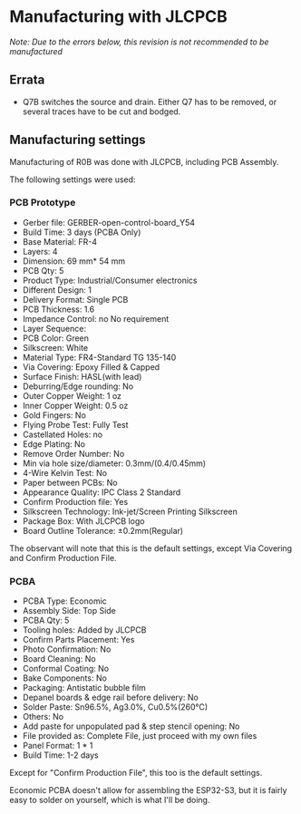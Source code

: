 # Manufacturing with JLCPCB

*Note: Due to the errors below, this revision is not recommended to be manufactured*

## Errata

* Q7B switches the source and drain. Either Q7 has to be removed, or several traces have to be cut and bodged.

## Manufacturing settings
Manufacturing of R0B was done with JLCPCB, including PCB Assembly.

The following settings were used:

### PCB Prototype
* Gerber file: GERBER-open-control-board_Y54
* Build Time: 3 days (PCBA Only)
* Base Material: FR-4 
* Layers: 4
* Dimension: 69 mm* 54 mm 
* PCB Qty: 5
* Product Type: Industrial/Consumer electronics 
* Different Design: 1
* Delivery Format: Single PCB 
* PCB Thickness: 1.6
* Impedance Control: no No requirement 
* Layer Sequence: 
* PCB Color: Green 
* Silkscreen: White
* Material Type: FR4-Standard TG 135-140 
* Via Covering: Epoxy Filled & Capped
* Surface Finish: HASL(with lead) 
* Deburring/Edge rounding: No
* Outer Copper Weight: 1 oz 
* Inner Copper Weight: 0.5 oz
* Gold Fingers: No 
* Flying Probe Test: Fully Test
* Castellated Holes: no 
* Edge Plating: No
* Remove Order Number: No 
* Min via hole size/diameter: 0.3mm/(0.4/0.45mm)
* 4-Wire Kelvin Test: No 
* Paper between PCBs: No
* Appearance Quality: IPC Class 2 Standard 
* Confirm Production file: Yes
* Silkscreen Technology: Ink-jet/Screen Printing Silkscreen 
* Package Box: With JLCPCB logo
* Board Outline Tolerance: ±0.2mm(Regular)

The observant will note that this is the default settings, except Via Covering and Confirm Production File.

### PCBA

* PCBA Type: Economic
* Assembly Side: Top Side
* PCBA Qty: 5
* Tooling holes: Added by JLCPCB
* Confirm Parts Placement: Yes
* Photo Confirmation: No
* Board Cleaning: No
* Conformal Coating: No
* Bake Components: No
* Packaging: Antistatic bubble film
* Depanel boards & edge rail before delivery: No
* Solder Paste: Sn96.5%, Ag3.0%, Cu0.5%(260℃)
* Others: No
* Add paste for unpopulated pad & step stencil opening: No
* File provided as: Complete File, just proceed with my own files
* Panel Format: 1 * 1
* Build Time: 1-2 days

Except for "Confirm Production File", this too is the default settings.

Economic PCBA doesn't allow for assembling the ESP32-S3, but it is fairly easy to solder on yourself, which is what I'll be doing.